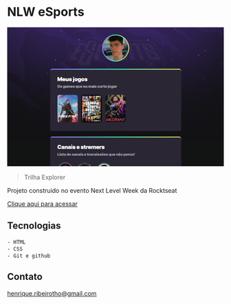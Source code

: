 # NLW eSports

![preview](./.github/preview.png)

> Trilha Explorer

Projeto construido no evento Next Level Week da Rocktseat

[Clique aqui para acessar](https://henriquetho.github.io/nlw/)

## Tecnologias

    - HTML
    - CSS
    - Git e github

## Contato

henrique.ribeirotho@gmail.com